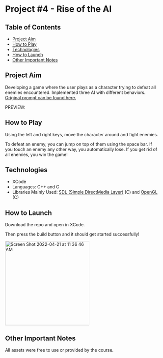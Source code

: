 # Project #4 - Rise of the AI
## Table of Contents
- [Project Aim](#Project-Aim)
- [How to Play](#How-to-Play)
- [Technologies](#Technologies)
- [How to Launch](#How-to-Launch)
- [Other Important Notes](#Other-Important-Notes)
## Project Aim
Developing a game where the user plays as a character trying to defeat all enemies encountered. Implemented three AI with different behaviors. 
[Original prompt can be found here.](https://github.com/carmineguida/CS3113/blob/master/Projects/Project%204%20-%20Rise%20of%20the%20AI.pdf)

PREVIEW:



## How to Play
Using the left and right keys, move the character around and fight enemies. 

To defeat an enemy, you can jump on top of them using the space bar.
If you touch an enemy any other way, you automatically lose. If you get rid of all enemies, you win the game!


## Technologies
* XCode
* Languages: C++ and C 
* Libraries Mainly Used: [SDL (Simple DirectMedia Layer)](https://www.libsdl.org/) (C) and [OpenGL](https://www.opengl.org/) (C)

## How to Launch
Download the repo and open in XCode.

Then press the build button and it should get started successfully!

<img width="274" alt="Screen Shot 2022-04-21 at 11 36 46 AM" src="https://user-images.githubusercontent.com/42008799/164500881-2320776b-d499-4cf0-b916-2840f0a178a7.png">


## Other Important Notes
All assets were free to use or provided by the course.
